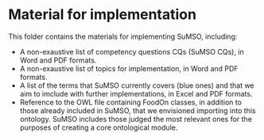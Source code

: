 # Material for implementation

This folder contains the materials for implementing SuMSO, including:

- A non-exaustive list of competency questions CQs (SuMSO CQs), in Word and PDF formats.
- A non-exaustive list of topics for implementation, in Word and PDF formats.
- A list of the terms that SuMSO currently covers (blue ones) and that we aim to imclude with further implementations, in Excel and PDF formats.
- Reference to the OWL file containing FoodOn classes, in addition to those already included in SuMSO, that we envisioned importing into this ontology.  SuMSO includes those judged the most relevant ones for the purposes of creating a core ontological module. 